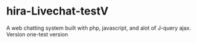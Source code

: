 # hira-Livechat-testV
A web chatting system built with php, javascript, and alot of J-query ajax. Version one-test version 
